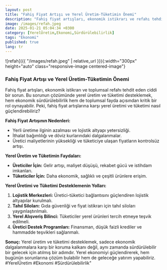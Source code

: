 ```yaml
---
layout: post
title: "Fahiş Fiyat Artışı ve Yerel Üretim-Tüketimin Önemi"
description: "Fahiş fiyat artışları, ekonomik istikrarı ve refahı tehdit eden önemli bir sorun olarak toplumun her kesimini derinden etkilemektedir."
image: /images/refah.jpeg
date: 2025-01-21 05:04:34 +0300
category: [YerelÜretim,Ekonomi,Sürdürülebilirlik]  
tags: "Ekonomi"
published: true
lang: tr
---
```

 

![refah]({{ "/images/refah.jpeg" | relative_url }}){:width="300px" height="auto" class="responsive-image centered-image"}

### **Fahiş Fiyat Artışı ve Yerel Üretim-Tüketimin Önemi**  




Fahiş fiyat artışları, ekonomik istikrarı ve toplumsal refahı tehdit eden ciddi bir sorun. Bu sorunun çözümünde yerel üretim ve tüketimi desteklemek, hem ekonomik sürdürülebilirlik hem de toplumsal fayda açısından kritik bir rol oynayabilir. Peki, fahiş fiyat artışlarına karşı yerel üretimi ve tüketimi nasıl güçlendirebiliriz?

**Fahiş Fiyat Artışının Nedenleri:**
- Yerli üretime ilginin azalması ve lojistik altyapı yetersizliği.
- İthalat bağımlılığı ve döviz kurlarındaki dalgalanmalar.
- Üretici maliyetlerinin yüksekliği ve tüketiciye ulaşan fiyatların kontrolsüz artışı.

**Yerel Üretim ve Tüketimin Faydaları:**
- **Üreticiler İçin:** Gelir artışı, maliyet düşüşü, rekabet gücü ve istihdam imkanları.
- **Tüketiciler İçin:** Daha ekonomik, sağlıklı ve çeşitli ürünlere erişim.

**Yerel Üretimi ve Tüketimi Desteklemenin Yolları:**
1. **Lojistik Merkezleri:** Üretici-tüketici bağlantısını güçlendiren lojistik altyapılar kurulmalı.
2. **Tahıl Siloları:** Gıda güvenliği ve fiyat istikrarı için tahıl siloları yaygınlaştırılmalı.
3. **Yerel Alışveriş Bilinci:** Tüketiciler yerel ürünleri tercih etmeye teşvik edilmeli.
4. **Üretici Destek Programları:** Finansman, düşük faizli krediler ve hammadde teşvikleri sağlanmalı.

**Sonuç:**
Yerel üretim ve tüketimi desteklemek, sadece ekonomik dalgalanmalara karşı bir koruma kalkanı değil, aynı zamanda sürdürülebilir bir gelecek için atılmış bir adımdır. Yerel ekonomiyi güçlendirerek, hem bugünün sorunlarına çözüm bulabilir hem de geleceğe yatırım yapabiliriz. #YerelÜretim #Ekonomi #Sürdürülebilirlik"


  
